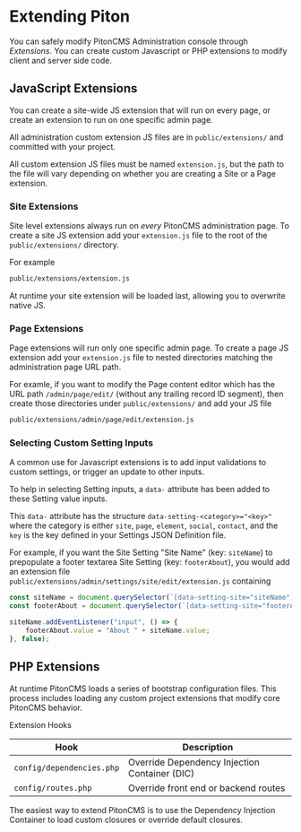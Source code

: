 # Extending Piton

You can safely modify PitonCMS Administration console through *Extensions*. You can create custom Javascript or PHP extensions to modify client and server side code.

## JavaScript Extensions
You can create a site-wide JS extension that will run on every page, or create an extension to run on one specific admin page.

All administration custom extension JS files are in `public/extensions/` and committed with your project.

All custom extension JS files must be named `extension.js`, but the path to the file will vary depending on whether you are creating a Site or a Page extension.

### Site Extensions
Site level extensions always run on _every_ PitonCMS administration page. To create a site JS extension add your `extension.js` file to the root of the `public/extensions/` directory.

For example

```sh
public/extensions/extension.js
```

At runtime your site extension will be loaded last, allowing you to overwrite native JS.

### Page Extensions
Page extensions will run only one specific admin page. To create a page JS extension add your `extension.js` file to nested directories matching the administration page URL path.

For examle, if you want to modify the Page content editor which has the URL path `/admin/page/edit/` (without any trailing record ID segment), then create those directories under `public/extensions/` and add your JS file

```sh
public/extensions/admin/page/edit/extension.js
```

### Selecting Custom Setting Inputs
A common use for Javascript extensions is to add input validations to custom settings, or trigger an update to other inputs.

To help in selecting Setting inputs, a `data-` attribute has been added to these Setting value inputs.

This `data-` attribute has the structure `data-setting-<category>="<key>"` where the category is either `site`, `page`, `element`, `social`, `contact`, and the `key` is the key defined in your Settings JSON Definition file.

For example, if you want the Site Setting "Site Name" (key: `siteName`) to prepopulate a footer textarea Site Setting (key: `footerAbout`), you would add an extension file `public/extensions/admin/settings/site/edit/extension.js` containing

```js
const siteName = document.querySelector(`[data-setting-site="siteName"]`);
const footerAbout = document.querySelector(`[data-setting-site="footerAbout"]`);

siteName.addEventListener("input", () => {
    footerAbout.value = "About " + siteName.value;
}, false);
```

## PHP Extensions
At runtime PitonCMS loads a series of bootstrap configuration files. This process includes loading any custom project extensions that modify core PitonCMS behavior.

Extension Hooks

| Hook | Description |
| --- | --- |
| `config/dependencies.php` | Override Dependency Injection Container (DIC) |
| `config/routes.php` | Override front end or backend routes |

The easiest way to extend PitonCMS is to use the Dependency Injection Container to load custom closures or override default closures.